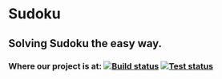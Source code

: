 # Sudoku
## Solving Sudoku the easy way.
### Where our project is at:  [![Build status][ci-build-image]][ci-build-url] [![Test status][ci-test-image]][ci-build-url]

[ci-build-image]: https://gitlab.com/danielpnsc/Sudoku/badges/master/build.svg
[ci-build-url]: https://gitlab.com/danielpnsc/Sudoku/commits/master

[ci-test-image]: https://gitlab.com/danielpnsc/Sudoku/badges/master/coverage.svg